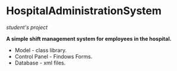 # HospitalAdministrationSystem
*student's project*

**A simple shift management system for employees in the hospital.**

+ Model - class library.
+ Control Panel - Findows Forms.
+ Database - xml files.
